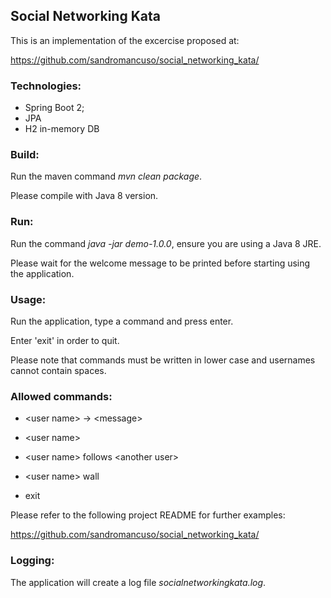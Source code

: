 Social Networking Kata
----------------------
This is an implementation of the excercise proposed at:

https://github.com/sandromancuso/social_networking_kata/

### Technologies:
 * Spring Boot 2;
 * JPA
 * H2 in-memory DB

### Build:
Run the maven command _mvn clean package_.

Please compile with Java 8 version.
### Run:
Run the command _java -jar demo-1.0.0_, ensure you are using a Java 8 JRE. 

Please wait for the welcome message to be printed before starting using the application.
### Usage:
Run the application, type a command and press enter.

Enter 'exit' in order to quit.

Please note that commands must be written in lower case and usernames cannot contain spaces.

### Allowed commands:
 * \<user name\> -> \<message\>
  
 * \<user name\>
  
 * \<user name\> follows \<another user\>
  
 * \<user name\> wall
  
 * exit

Please refer to the following project README for further examples:

https://github.com/sandromancuso/social_networking_kata/

### Logging:
The application will create a log file _socialnetworkingkata.log_.
